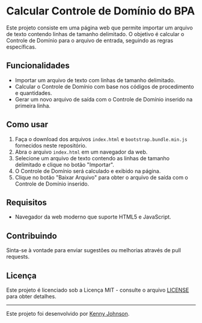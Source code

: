 # Calcular Controle de Domínio do BPA

Este projeto consiste em uma página web que permite importar um arquivo de texto contendo linhas de tamanho delimitado. O objetivo é calcular o Controle de Domínio para o arquivo de entrada, seguindo as regras específicas.

## Funcionalidades

- Importar um arquivo de texto com linhas de tamanho delimitado.
- Calcular o Controle de Domínio com base nos códigos de procedimento e quantidades.
- Gerar um novo arquivo de saída com o Controle de Domínio inserido na primeira linha.

## Como usar

1. Faça o download dos arquivos `index.html` e `bootstrap.bundle.min.js` fornecidos neste repositório.
2. Abra o arquivo `index.html` em um navegador da web.
3. Selecione um arquivo de texto contendo as linhas de tamanho delimitado e clique no botão "Importar".
4. O Controle de Domínio será calculado e exibido na página.
5. Clique no botão "Baixar Arquivo" para obter o arquivo de saída com o Controle de Domínio inserido.

## Requisitos

- Navegador da web moderno que suporte HTML5 e JavaScript.

## Contribuindo

Sinta-se à vontade para enviar sugestões ou melhorias através de pull requests.

## Licença

Este projeto é licenciado sob a Licença MIT - consulte o arquivo [LICENSE](LICENSE) para obter detalhes.

---

Este projeto foi desenvolvido por [Kenny Johnson](https://github.com/kennyjsa).
